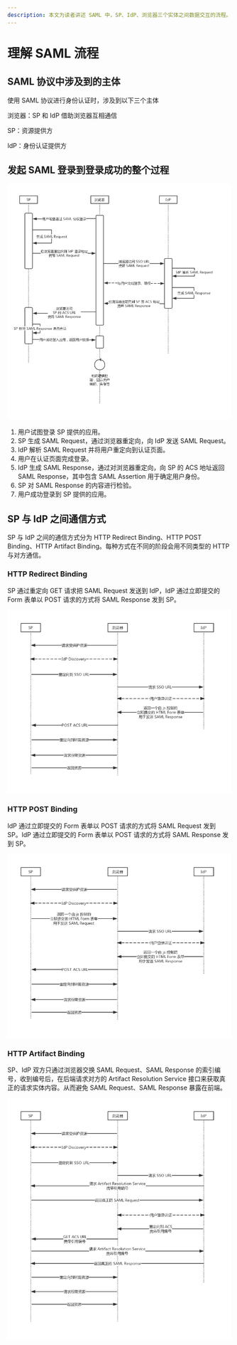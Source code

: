 ```yaml
---
description: 本文为读者讲述 SAML 中，SP、IdP、浏览器三个实体之间数据交互的流程。
---
```


# 理解 SAML 流程

## SAML 协议中涉及到的主体

使用 SAML 协议进行身份认证时，涉及到以下三个主体

浏览器：SP 和 IdP 借助浏览器互相通信

SP：资源提供方

IdP：身份认证提供方

## 发起 SAML 登录到登录成功的整个过程

![SAML &#x6D41;&#x7A0B;](../../.gitbook/assets/image%20%28249%29.png)

1. 用户试图登录 SP 提供的应用。
2. SP 生成 SAML Request，通过浏览器重定向，向 IdP 发送 SAML Request。
3. IdP 解析 SAML Request 并将用户重定向到认证页面。
4. 用户在认证页面完成登录。
5. IdP 生成 SAML Response，通过对浏览器重定向，向 SP 的 ACS 地址返回 SAML Response，其中包含 SAML Assertion 用于确定用户身份。
6. SP 对 SAML Response 的内容进行检验。
7. 用户成功登录到 SP 提供的应用。

## SP 与 IdP 之间通信方式

SP 与 IdP 之间的通信方式分为 HTTP Redirect Binding、HTTP POST Binding、HTTP Artifact Binding。每种方式在不同的阶段会用不同类型的 HTTP 与对方通信。

### HTTP Redirect Binding

SP 通过重定向 GET 请求把 SAML Request 发送到 IdP，IdP 通过立即提交的 Form 表单以 POST 请求的方式将 SAML Response 发到 SP。

![](../../.gitbook/assets/image%20%28145%29.png)

### HTTP POST Binding

IdP 通过立即提交的 Form 表单以 POST 请求的方式将 SAML Request 发到 SP。IdP 通过立即提交的 Form 表单以 POST 请求的方式将 SAML Response 发到 SP。

![](../../.gitbook/assets/image%20%28237%29.png)

### HTTP Artifact Binding

SP、IdP 双方只通过浏览器交换 SAML Request、SAML Response 的索引编号，收到编号后，在后端请求对方的 Artifact Resolution Service 接口来获取真正的请求实体内容。从而避免 SAML Request、SAML Response 暴露在前端。

![](../../.gitbook/assets/image%20%2861%29.png)

